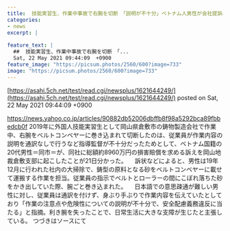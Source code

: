 ```yaml
---
title:  技能実習生、作業中事故で右腕を切断　「説明が不十分」ベトナム人男性が会社提訴…  
categories:
- news
excerpt: |
  
feature_text: |
  ##  技能実習生、作業中事故で右腕を切断　「...
  Sat, 22 May 2021 09:44:09  +0900
feature_image: "https://picsum.photos/2560/600?image=733"
image: "https://picsum.photos/2560/600?image=733"
---
```


[https://asahi.5ch.net/test/read.cgi/newsplus/1621644249/](https://asahi.5ch.net/test/read.cgi/newsplus/1621644249/)
posted on Sat, 22 May 2021 09:44:09  +0900

<!--more-->

https://news.yahoo.co.jp/articles/90882db52006dbffb8f98a5292bca89fbbedcb0f 2019年に外国人技能実習生として岡山県倉敷市の鋳物製造会社で作業中、右腕をベルトコンベヤーに巻き込まれて切断したのは、従業員が作業内容の説明を通訳なしで行うなど指導監督が不十分だったためとして、ベトナム国籍の20代男性＝同市＝が、同社に総額約8960万円の損害賠償を求める訴えを岡山地裁倉敷支部に起こしたことが21日分かった。 　訴状などによると、男性は19年12月に行われた社内の大掃除で、鋳型の原料となる砂をベルトコンベヤーに載せて運搬する作業を担当。従業員の指示でベルトとローラーの間にこぼれ落ちた砂をかき出していた際、腕ごと巻き込まれた。 　日本語での意思疎通が難しい男性に対し、従業員は通訳を付けず、身ぶり手ぶりで作業内容を伝えていたとしており「作業の注意点や危険性についての説明が不十分で、安全配慮義務違反に当たる」と指摘。利き腕を失ったことで、日常生活に大きな支障が生じたと主張している。 つづきはソースにて
